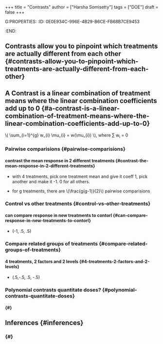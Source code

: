 +++
title = "Contrasts"
author = ["Harsha Somisetty"]
tags = ["DOE"]
draft = false
+++

G:PROPERTIES:
:ID:       0E0E934C-996E-4B29-B6CE-FB68B7CE9453

:END:


## Contrasts allow you to pinpoint which treatments are actually different from each other {#contrasts-allow-you-to-pinpoint-which-treatments-are-actually-different-from-each-other}


## A **Contrast** is a linear  combination of treatment means where the linear combination coefficients add up to 0 {#a-contrast-is-a-linear-combination-of-treatment-means-where-the-linear-combination-coefficients-add-up-to-0}

\\( \sum\_{i=1}^{g} w\_{i} \mu\_{i} = w(\mu\_{i}) \\),  where &sum; w<sub>i</sub> = 0


### Pairwise comparisions {#pairwise-comparisions}


#### contrast the mean response in 2 different treatments {#contrast-the-mean-response-in-2-different-treatments}

<!--list-separator-->

-  with 4 treatments, pick one treatment mean and give it coeff 1, pick another and make it -1. 0 for all others.

<!--list-separator-->

-  for g treatments, there are \\(\frac{g(g-1)}{2}\\) pairwise comparisions


### Control vs other treatments {#control-vs-other-treatments}


#### can compare response in new treatments to contorl {#can-compare-response-in-new-treatments-to-contorl}

<!--list-separator-->

-  (-1, .5, .5)


### Compare related groups of treatments {#compare-related-groups-of-treatments}


#### 4 treatments, 2 factors and 2 levels {#4-treatments-2-factors-and-2-levels}

<!--list-separator-->

-  (.5,-.5, .5, -.5)


### Polynomial contrasts quantitate doses? {#polynomial-contrasts-quantitate-doses}


####  {#}


## Inferences {#inferences}


###  {#}